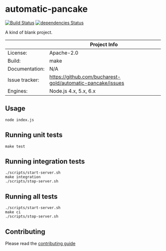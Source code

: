 # automatic-pancake

[![Build Status](https://travis-ci.org/bucharest-gold/automatic-pancake.svg?branch=master)](https://travis-ci.org/bucharest-gold/automatic-pancake)
[![dependencies Status](https://david-dm.org/bucharest-gold/automatic-pancake/status.svg)](https://david-dm.org/bucharest-gold/automatic-pancake)

A kind of blank project.

|                 | Project Info  |
| --------------- | ------------- |
| License:        | Apache-2.0 |
| Build:          | make |
| Documentation:  | N/A |
| Issue tracker:  | https://github.com/bucharest-gold/automatic-pancake/issues |
| Engines:        | Node.js 4.x, 5.x, 6.x |

## Usage

```
node index.js
```

## Running unit tests

```
make test
```

## Running integration tests

```
./scripts/start-server.sh
make integration
./scripts/stop-server.sh
```

## Running all tests

```
./scripts/start-server.sh
make ci
./scripts/stop-server.sh
```

## Contributing

Please read the [contributing guide](./CONTRIBUTING.md)